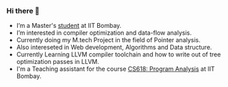 ### Hi there 👋

<!--
**mehul11jain/mehul11jain** is a ✨ _special_ ✨ repository because its `README.md` (this file) appears on your GitHub profile.

Here are some ideas to get you started:
-->
- I’m a Master's [student](https://www.cse.iitb.ac.in/~mehulj/) at IIT Bombay.
- I’m interested in compiler optimization and data-flow analysis.
- Currently doing my M.tech Project in the field of Pointer analysis. 
- Also intereseted in Web development, Algorithms and Data structure.
- Currently Learning LLVM compiler toolchain and how to write out of tree optimization passes in LLVM.
- I'm a Teaching assistant for the course [CS618: Program Analysis](https://www.cse.iitb.ac.in/~uday/courses/cs618-20/) at IIT Bombay.
